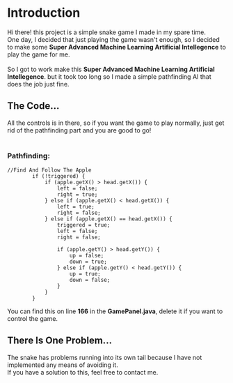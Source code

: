 # Introduction
Hi there! this project is a simple snake game I made in my spare time. <br>
One day, I decided that just playing the game wasn't enough, so I decided to make some **Super Advanced Machine Learning Artificial Intellegence** to play the game for me. <br> <br>
So I got to work make this **Super Advanced Machine Learning Artificial Intellegence**. but it took too long so I made a simple pathfinding AI that does the job just fine.

## The Code...
All the controls is in there, so if you want the game to play normally, just get rid of the pathfinding part and you are good to go! 
<br><br>
### Pathfinding:
```
//Find And Follow The Apple
		if (!triggered) {
			if (apple.getX() > head.getX()) {
				left = false;
				right = true;
			} else if (apple.getX() < head.getX()) {
				left = true;
				right = false;
			} else if (apple.getX() == head.getX()) {
				triggered = true;
				left = false;
				right = false;

				if (apple.getY() > head.getY()) {
					up = false;
					down = true;
				} else if (apple.getY() < head.getY()) {
					up = true;
					down = false;
				}
			}
		}
```
You can find this on line **166** in the **GamePanel.java**, delete it if you want to control the game.

## There Is One Problem...
The snake has problems running into its own tail because I have not implemented any means of avoiding it. <br>
If you have a solution to this, feel free to contact me.
